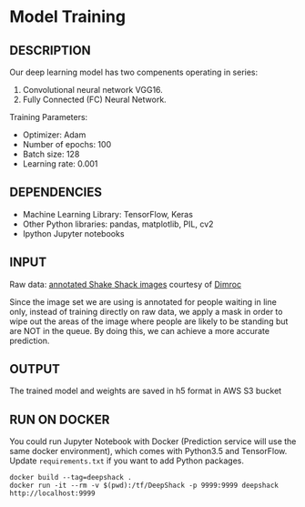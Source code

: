 # Model Training

## DESCRIPTION

Our deep learning model has two compenents operating in series:

1. Convolutional neural network VGG16.
2. Fully Connected (FC) Neural Network.

Training Parameters:

* Optimizer: Adam
* Number of epochs: 100
* Batch size: 128
* Learning rate: 0.001

## DEPENDENCIES

* Machine Learning Library: TensorFlow, Keras
* Other Python libraries: pandas, matplotlib, PIL, cv2
* Ipython Jupyter notebooks

## INPUT

Raw data: [annotated Shake Shack images](https://github.com/dimroc/count/tree/master/ml/data/shakecam) courtesy of [Dimroc](https://github.com/dimroc/count/tree/master/ml/data/shakecam)

Since the image set we are using is annotated for people waiting in line only, instead of training directly on raw data, we apply a mask in order to wipe out the areas of the image where people are likely to be standing but are NOT in the queue. By doing this, we can achieve a more accurate prediction.

## OUTPUT

The trained model and weights are saved in h5 format in AWS S3 bucket

## RUN ON DOCKER

You could run Jupyter Notebook with Docker (Prediction service will use the same docker environment), which comes with Python3.5 and TensorFlow. Update `requirements.txt` if you want to add Python packages.

    docker build --tag=deepshack .
    docker run -it --rm -v $(pwd):/tf/DeepShack -p 9999:9999 deepshack
    http://localhost:9999